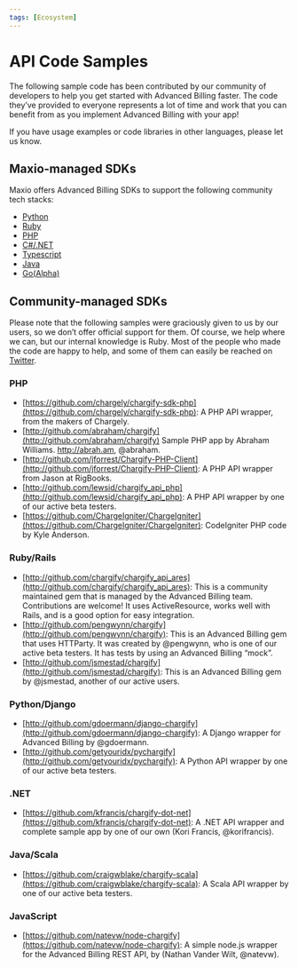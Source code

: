 ```yaml
---
tags: [Ecosystem]
---
```


# API Code Samples

The following sample code has been contributed by our community of developers to help you get started with Advanced Billing faster. The code they’ve provided to everyone represents a lot of time and work that you can benefit from as you implement Advanced Billing with your app!

If you have usage examples or code libraries in other languages, please let us know.

## Maxio-managed SDKs

Maxio offers Advanced Billing SDKs to support the following community tech stacks: 
 
 + [Python](https://pypi.org/project/maxio-advanced-billing-sdk/1.0.0/)
 + [Ruby](https://rubygems.org/gems/maxio-advanced-billing-sdk/versions/1.0.0)
 + [PHP](https://packagist.org/packages/maxio/advanced-billing-sdk)
 + [C#/.NET](https://www.nuget.org/packages/Maxio.AdvancedBillingSdk/1.0.0)
 + [Typescript](https://www.npmjs.com/package/@maxio-com/advanced-billing-sdk/v/1.0.0)
 + [Java](https://central.sonatype.com/artifact/com.maxio/advanced-billing-sdk)
 + [Go(Alpha)](https://pkg.go.dev/github.com/maxio-com/ab-golang-sdk@v1.0.0-alpha.1)
 

## Community-managed SDKs

Please note that the following samples were graciously given to us by our users, so we don’t offer official support for them. Of course, we help where we can, but our internal knowledge is Ruby. Most of the people who made the code are happy to help, and some of them can easily be reached on [Twitter](https://twitter.com/WeAreMaxio).

### PHP

- [https://github.com/chargely/chargify-sdk-php](https://github.com/chargely/chargify-sdk-php): A PHP API wrapper, from the makers of Chargely.
- [http://github.com/abraham/chargify](http://github.com/abraham/chargify) Sample PHP app by Abraham Williams. http://abrah.am, @abraham.
- [http://github.com/jforrest/Chargify-PHP-Client](http://github.com/jforrest/Chargify-PHP-Client): A PHP API wrapper from Jason at RigBooks.
- [http://github.com/lewsid/chargify_api_php](http://github.com/lewsid/chargify_api_php): A PHP API wrapper by one of our active beta testers.
- [https://github.com/ChargeIgniter/ChargeIgniter](https://github.com/ChargeIgniter/ChargeIgniter): CodeIgniter PHP code by Kyle Anderson.

### Ruby/Rails

- [http://github.com/chargify/chargify_api_ares](http://github.com/chargify/chargify_api_ares): This is a community maintained gem that is managed by the Advanced Billing team. Contributions are welcome! It uses ActiveResource, works well with Rails, and is a good option for easy integration.
- [http://github.com/pengwynn/chargify](http://github.com/pengwynn/chargify): This is an Advanced Billing gem that uses HTTParty. It was created by @pengwynn, who is one of our active beta testers. It has tests by using an Advanced Billing “mock”.
- [http://github.com/jsmestad/chargify](http://github.com/jsmestad/chargify): This is an Advanced Billing gem by @jsmestad, another of our active users.

### Python/Django

- [http://github.com/gdoermann/django-chargify](http://github.com/gdoermann/django-chargify): A Django wrapper for Advanced Billing by @gdoermann.
- [http://github.com/getyouridx/pychargify](http://github.com/getyouridx/pychargify): A Python API wrapper by one of our active beta testers.

### .NET

- [https://github.com/kfrancis/chargify-dot-net](https://github.com/kfrancis/chargify-dot-net): A .NET API wrapper and complete sample app by one of our own (Kori Francis, @korifrancis).

### Java/Scala

- [https://github.com/craigwblake/chargify-scala](https://github.com/craigwblake/chargify-scala): A Scala API wrapper by one of our active beta testers.

### JavaScript

- [https://github.com/natevw/node-chargify](https://github.com/natevw/node-chargify): A simple node.js wrapper for the Advanced Billing REST API, by (Nathan Vander Wilt, @natevw).
